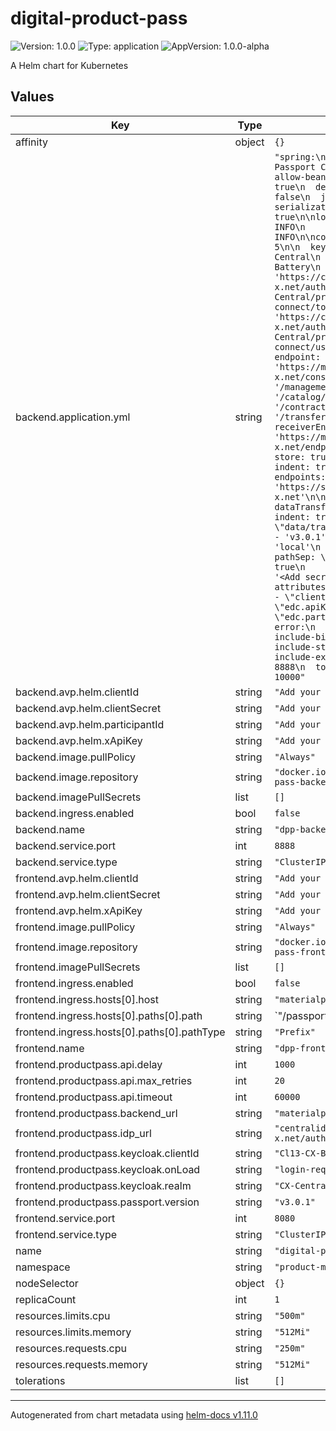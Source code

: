 # digital-product-pass

![Version: 1.0.0](https://img.shields.io/badge/Version-1.0.0-informational?style=flat-square) ![Type: application](https://img.shields.io/badge/Type-application-informational?style=flat-square) ![AppVersion: 1.0.0-alpha](https://img.shields.io/badge/AppVersion-1.0.0--alpha-informational?style=flat-square)

A Helm chart for Kubernetes

## Values

| Key | Type | Default | Description |
|-----|------|---------|-------------|
| affinity | object | `{}` |  |
| backend.application.yml | string | `"spring:\n  name: 'Catena-X Product Passport Consumer Backend'\n  main:\n    allow-bean-definition-overriding: true\n  devtools:\n    add-properties: false\n  jackson:\n    serialization:\n      indent_output: true\n\nlogging:\n  level:\n    root: INFO\n    utils: INFO\n\nconfiguration:\n  maxRetries: 5\n\n  keycloak:\n    realm: CX-Central\n    resource: Cl13-CX-Battery\n    tokenUri: 'https://centralidp.dev.demo.catena-x.net/auth/realms/CX-Central/protocol/openid-connect/token'\n    userInfoUri: 'https://centralidp.dev.demo.catena-x.net/auth/realms/CX-Central/protocol/openid-connect/userinfo'\n\n  edc:\n    endpoint: 'https://materialpass.dev.demo.catena-x.net/consumer'\n    management: '/management/v2'\n    catalog: '/catalog/request'\n    negotiation: '/contractnegotiations'\n    transfer: '/transferprocesses'\n    receiverEndpoint: 'https://materialpass.dev.demo.catena-x.net/endpoint'\n\n  process:\n    store: true\n    dir: 'process'\n    indent: true\n    signKey: ''\n\n  endpoints:\n    registryUrl: 'https://semantics.dev.demo.catena-x.net'\n\n  passport:\n    dataTransfer:\n      encrypt: true\n      indent: true\n      dir: \"data/transfer\"\n    versions:\n      - 'v3.0.1'\n\n  vault:\n    type: 'local'\n    file: 'vault.token.yml'\n    pathSep: \".\"\n    prettyPrint: true\n    indent: 2\n    defaultValue: '<Add secret value here>'\n    attributes:\n      - \"client.id\"\n      - \"client.secret\"\n      - \"edc.apiKey\"\n    - \"edc.participantId\"\n\nserver:\n  error:\n    include-message: ALWAYS\n    include-binding-errors: ALWAYS\n    include-stacktrace: ON_PARAM\n    include-exception: false\n  port: 8888\n  tomcat:\n    max-connections: 10000"` |  |
| backend.avp.helm.clientId | string | `"Add your secret here"` |  |
| backend.avp.helm.clientSecret | string | `"Add your secret here"` |  |
| backend.avp.helm.participantId | string | `"Add your secret here"` |  |
| backend.avp.helm.xApiKey | string | `"Add your secret here"` |  |
| backend.image.pullPolicy | string | `"Always"` |  |
| backend.image.repository | string | `"docker.io/tractusx/digital-product-pass-backend"` |  |
| backend.imagePullSecrets | list | `[]` |  |
| backend.ingress.enabled | bool | `false` |  |
| backend.name | string | `"dpp-backend"` |  |
| backend.service.port | int | `8888` |  |
| backend.service.type | string | `"ClusterIP"` |  |
| frontend.avp.helm.clientId | string | `"Add your secret here"` |  |
| frontend.avp.helm.clientSecret | string | `"Add your secret here"` |  |
| frontend.avp.helm.xApiKey | string | `"Add your secret here"` |  |
| frontend.image.pullPolicy | string | `"Always"` |  |
| frontend.image.repository | string | `"docker.io/tractusx/digital-product-pass-frontend"` |  |
| frontend.imagePullSecrets | list | `[]` |  |
| frontend.ingress.enabled | bool | `false` |  |
| frontend.ingress.hosts[0].host | string | `"materialpass.dev.demo.catena-x.net"` |  |
| frontend.ingress.hosts[0].paths[0].path | string | `"/passport(/|$)(.*)"` |  |
| frontend.ingress.hosts[0].paths[0].pathType | string | `"Prefix"` |  |
| frontend.name | string | `"dpp-frontend"` |  |
| frontend.productpass.api.delay | int | `1000` |  |
| frontend.productpass.api.max_retries | int | `20` |  |
| frontend.productpass.api.timeout | int | `60000` |  |
| frontend.productpass.backend_url | string | `"materialpass.dev.demo.catena-x.net"` |  |
| frontend.productpass.idp_url | string | `"centralidp.dev.demo.catena-x.net/auth/"` |  |
| frontend.productpass.keycloak.clientId | string | `"Cl13-CX-Battery"` |  |
| frontend.productpass.keycloak.onLoad | string | `"login-required"` |  |
| frontend.productpass.keycloak.realm | string | `"CX-Central"` |  |
| frontend.productpass.passport.version | string | `"v3.0.1"` |  |
| frontend.service.port | int | `8080` |  |
| frontend.service.type | string | `"ClusterIP"` |  |
| name | string | `"digital-product-pass"` |  |
| namespace | string | `"product-material-pass"` |  |
| nodeSelector | object | `{}` |  |
| replicaCount | int | `1` |  |
| resources.limits.cpu | string | `"500m"` |  |
| resources.limits.memory | string | `"512Mi"` |  |
| resources.requests.cpu | string | `"250m"` |  |
| resources.requests.memory | string | `"512Mi"` |  |
| tolerations | list | `[]` |  |

----------------------------------------------
Autogenerated from chart metadata using [helm-docs v1.11.0](https://github.com/norwoodj/helm-docs/releases/v1.11.0)
